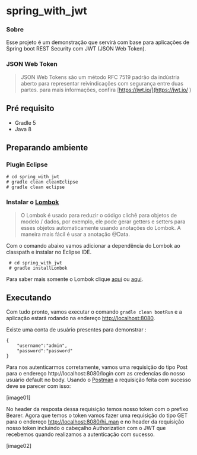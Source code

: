 # spring_with_jwt
### Sobre
Esse projeto é um demonstração  que servirá com base para aplicações de Spring boot  REST Security com JWT  (JSON Web Token).

### JSON Web Token
>JSON Web Tokens são um método RFC 7519 padrão da indústria aberto para representar reivindicações com segurança entre duas partes. para mais informações, confira [https://jwt.io/](https://jwt.io/
)

## Pré requisito
* Gradle 5
* Java 8
## Preparando ambiente
### Plugin Eclipse
 ```$
 # cd spring_with_jwt
 # gradle clean cleanEclipse
 # gradle clean eclipse
```
### Instalar o [Lombok]([https://projectlombok.org/](https://projectlombok.org/))
>O Lombok é usado para reduzir o código clichê para objetos de modelo / dados, por exemplo, ele pode gerar getters e setters para esses objetos automaticamente usando anotações do Lombok. A maneira mais fácil é usar a anotação @Data. 

Com o comando abaixo vamos adicionar a dependência do Lombok ao classpath e instalar no  Eclipse IDE.
```$
 # cd spring_with_jwt
 # gradle installLombok
```
Para saber mais somente  o Lombok clique [aqui]([https://github.com/franzbecker/gradle-lombok](https://github.com/franzbecker/gradle-lombok)) ou [aqui]([https://medium.com/@tsuyoshiushio/gradle-5-0-with-lombok-and-spring-boot-e8ca564fc552](https://medium.com/@tsuyoshiushio/gradle-5-0-with-lombok-and-spring-boot-e8ca564fc552)).

## Executando
Com tudo pronto, vamos executar o comando `gradle clean bootRun`  e a aplicação estará rodando na endereço [http://localhost:8080](http://localhost:8080/).

Existe uma conta de usuário presentes para demonstrar :

    {
    	"username":"admin",
    	"password":"password"
    }

Para nos autenticarmos corretamente, vamos uma requisição do tipo Post para o endereço http://localhost:8080/login com as credencias do nosso usuário default no body. Usando o [Postman](https://chrome.google.com/webstore/detail/postman/fhbjgbiflinjbdggehcddcbncdddomop) a requisição feita com sucesso deve se parecer com isso:

[image01]

No header da resposta dessa requisição temos nosso token com o prefixo Bearer. Agora que temos o token vamos fazer uma requisição do tipo GET para o endereço [http://localhost:8080/hi_man](http://localhost:8080/hi_man) e no header da requisição nosso token incluindo o cabeçalho Authorization com o JWT que recebemos quando realizamos a autenticação com sucesso.

[image02]